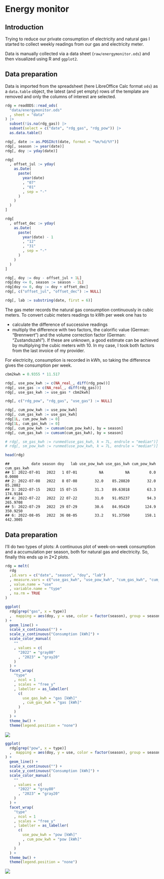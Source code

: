 Energy monitor
================

## Introduction

Trying to reduce our private consumption of electricity and natural gas
I started to collect weekly readings from our gas and electricity meter.

Data is manually collected via a data sheet (`raw/energymonitor.ods`)
and then visualized using R and `ggplot2`.

## Data preparation

Data is imported from the spreadsheet (here LibreOffice Calc format
`ods`) as a `data.table` object, the latest (and yet empty) rows of the
template are removed and only the columns of interest are selected.

``` r
rdg = readODS::read_ods(
  "data/energymonitor.ods"
  , sheet = "data"
) |> 
  subset(!is.na(rdg_gas)) |> 
  subset(select = c("date", "rdg_gas", "rdg_pow")) |> 
  as.data.table()

rdg[, date := as.POSIXct(date, format = "%m/%d/%Y")]
rdg[, season := year(date)]
rdg[, doy := yday(date)]

rdg[
  , offset_jul := yday(
    as.Date(
      paste(
        year(date)
        , "07"
        , "01"
        , sep = "-"
      )
    )
  )
]

rdg[
  , offset_dec := yday(
    as.Date(
      paste(
        year(date) - 1
        , "12"
        , "31"
        , sep = "-"
      )
    )
  )
]

rdg[, doy := doy - offset_jul + 1L]
rdg[doy <= 0, season := season - 1L]
rdg[doy <= 0, doy := doy + offset_dec]
rdg[, c("offset_jul", "offset_dec") := NULL]

rdg[, lab := substring(date, first = 6)]
```

The gas meter records the natural gas consumption continuously in cubic
meters. To convert cubic meters readings to kWh per week one has to

- calculate the difference of successive readings
- multiply the difference with two factors, the calorific value (German:
  “Brennwert”) and the volume correction factor (German:
  “Zustandszahl”). If these are unknown, a good estimate can be achieved
  by multiplying the cubic meters with 10. In my case, I took both
  factors from the last invoice of my provider.

For electricity, consumption is recorded in kWh, so taking the
difference gives the consumption per week.

``` r
cbm2kwh = 0.9355 * 11.517 

rdg[, use_pow_kwh := c(NA_real_, diff(rdg_pow))]
rdg[, use_gas := c(NA_real_, diff(rdg_gas))]
rdg[, use_gas_kwh := use_gas * cbm2kwh]

rdg[, c("rdg_pow", "rdg_gas", "use_gas") := NULL]

rdg[, cum_pow_kwh := use_pow_kwh]
rdg[, cum_gas_kwh := use_gas_kwh]
rdg[1L, cum_pow_kwh := 0]
rdg[1L, cum_gas_kwh := 0]
rdg[, cum_pow_kwh := cumsum(cum_pow_kwh), by = season]
rdg[, cum_gas_kwh := cumsum(cum_gas_kwh), by = season]

# rdg[, sm_gas_kwh := runmed(use_gas_kwh, k = 7L, endrule = "median")]
# rdg[, sm_pow_kwh := runmed(use_pow_kwh, k = 7L, endrule = "median")]

head(rdg)
```

    ##          date season doy   lab use_pow_kwh use_gas_kwh cum_pow_kwh cum_gas_kwh
    ## 1: 2022-07-01   2022   1 07-01          NA          NA         0.0      0.0000
    ## 2: 2022-07-08   2022   8 07-08        32.0    85.28820        32.0     85.2882
    ## 3: 2022-07-15   2022  15 07-15        31.3    89.63018        63.3    174.9184
    ## 4: 2022-07-22   2022  22 07-22        31.0    91.05237        94.3    265.9708
    ## 5: 2022-07-29   2022  29 07-29        30.6    84.95420       124.9    350.9250
    ## 6: 2022-08-05   2022  36 08-05        33.2    91.37560       158.1    442.3005

## Data preparation

I’ll do two types of plots: A continuous plot of week-on-week
consumption and a accumulation per season, both for natural gas and
electricity. So, finally this ends up in 2\*2 plots.

``` r
rdg = melt(
  rdg
  ,id.vars = c("date", "season", "doy", "lab")
  , measure.vars = c("use_gas_kwh", "use_pow_kwh", "cum_gas_kwh", "cum_pow_kwh")
  , value.name = "use"
  , variable.name = "type"
  , na.rm = TRUE
)
```

``` r
ggplot(
  rdg[grep("gas", x = type)]
  ,  mapping = aes(doy, y = use, color = factor(season), group = season)
) + 
  geom_line() + 
  scale_x_continuous("") + 
  scale_y_continuous("Consumption [kWh]") + 
  scale_color_manual(
    ""
    , values = c(
      "2022" = "gray80"
      , "2023" = "gray20"
    )
  ) + 
  facet_wrap(
    "type"
    , ncol = 1
    , scales = "free_y"
    , labeller = as_labeller(
      c(
        use_gas_kwh = "gas [kWh]"
        , cum_gas_kwh = "gas [kWh]"
      )
    )
  ) +
  theme_bw() + 
  theme(legend.position = "none")
```

![](README_files/figure-gfm/plt-gas-1.png)<!-- -->

``` r
ggplot(
  rdg[grep("pow", x = type)]
  ,  mapping = aes(doy, y = use, color = factor(season), group = season)
) + 
  geom_line() + 
  scale_x_continuous("") + 
  scale_y_continuous("Consumption [kWh]") + 
  scale_color_manual(
    ""
    , values = c(
      "2022" = "gray80"
      , "2023" = "gray20"
    )
  ) + 
  facet_wrap(
    "type"
    , ncol = 1
    , scales = "free_y"
    , labeller = as_labeller(
      c(
        use_pow_kwh = "pow [kWh]"
        , cum_pow_kwh = "pow [kWh]"
      )
    )
  ) +
  theme_bw() + 
  theme(legend.position = "none")
```

![](README_files/figure-gfm/plt-pow-1.png)<!-- -->
